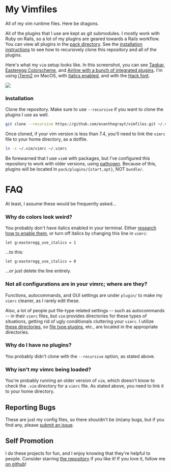 # My Vimfiles
All of my vim runtime files. Here be dragons.

All of the plugins that I use are kept as git submodules. I mostly work with
Ruby on Rails, so a lot of my plugins are geared towards a Rails workflow. You
can view all plugins in the [pack
directory](https://github.com/evanthegrayt/vimfiles/tree/master/pack). See the
[installation instructions](#installation) to see how to recursively clone this
repository and all of the plugins.

Here's what my `vim` setup looks like. In this screenshot, you can see
[Tagbar](https://github.com/majutsushi/tagbar.git),
[Easteregg Colorscheme](https://github.com/evanthegrayt/vim-easteregg.git), and
[Airline with a bunch of integrated plugins](https://github.com/vim-airline/vim-airline.git).
I'm using [iTerm2](https://www.iterm2.com/) on MacOS, with
[italics enabled](https://github.com/evanthegrayt/dotfiles/blob/master/dotfiles/xterm-256color.terminfo#L3),
and with the [Hack font](https://sourcefoundry.org/hack/).

![](https://user-images.githubusercontent.com/12698076/99425841-0574a480-28c9-11eb-8bcc-8ab03e6413ea.png)

### Installation
Clone the repository. Make sure to use `--recursive` if you want to clone the
plugins I use as well.

```bash
git clone --recursive https://github.com/evanthegrayt/vimfiles.git ~/.vim
```

Once cloned, if your vim version is less than 7.4, you'll need to link the
`vimrc` file to your home directory, as a dotfile.

```bash
ln -s ~/.vim/vimrc ~/.vimrc
```

Be forewarned that I use `vim8` with packages, but I've configured this
repository to work with older versions, using
[pathogen](https://github.com/tpope/vim-pathogen). Because of this, plugins will
be located in `pack/plugins/{start,opt}`, NOT `bundle/`.

# FAQ
At least, I assume these would be frequently asked...
### Why do colors look weird?
You probably don't have italics enabled in your terminal. Either
[research how to enable them](https://github.com/evanthegrayt/dotfiles/blob/master/dotfiles/xterm-256color.terminfo#L3),
or turn off italics by changing this line in `vimrc`:

```vim
let g:easteregg_use_italics = 1
```

...to this:

```vim
let g:easteregg_use_italics = 0
```

...or just delete the line entirely.

### Not all configurations are in your vimrc; where are they?
Functions, autocommands, and GUI settings are under `plugin/` to
make my `vimrc` cleaner, as I rarely edit these.

Also, a lot of people put file-type related settings -- such as autocommands --
in their `vimrc` files, but `vim` provides directories for these types of
situations, getting rid of ugly conditionals cluttering your
`vimrc`. I utilize [these
directories](http://www.panozzaj.com/blog/2011/09/09/vim-directory-structure/),
so [file type plugins](./ftplugin), etc., are located in the appropriate
directories.

### Why do I have no plugins?
You probably didn't clone with the `--recursive` option, as stated above.

### Why isn't my vimrc being loaded?
You're probably running an older version of `vim`, which doesn't know to check
the `.vim` directory for a `vimrc` file. As stated above, you need to link it to
your home directory.

## Reporting Bugs
These are just my config files, so there shouldn't be (m)any bugs, but if you
find any, please [submit an
issue](https://github.com/evanthegrayt/vimfiles/issues/new).

## Self Promotion
I do these projects for fun, and I enjoy knowing that they're helpful to people.
Consider starring [the repository](https://github.com/evanthegrayt/vimfiles) if
you like it! If you love it, follow me [on
github](https://github.com/evanthegrayt)!
